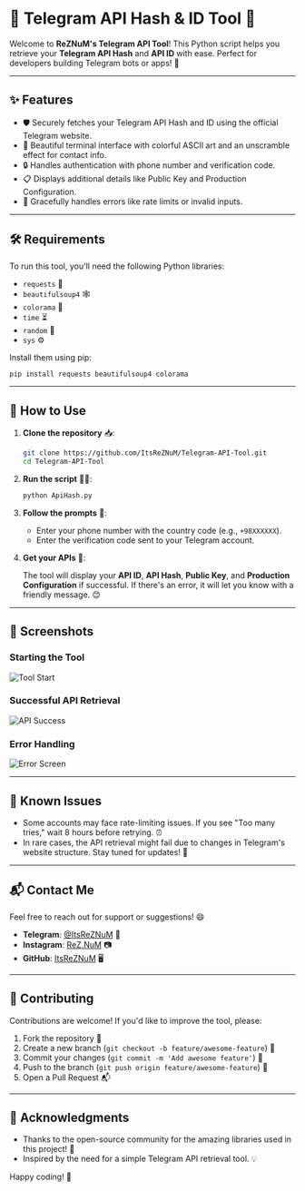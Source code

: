# 📱 Telegram API Hash & ID Tool 🚀

Welcome to **ReZNuM's Telegram API Tool**! This Python script helps you retrieve your **Telegram API Hash** and **API ID** with ease. Perfect for developers building Telegram bots or apps! 🤖

---

## ✨ Features

- 🛡️ Securely fetches your Telegram API Hash and ID using the official Telegram website.
- 🎨 Beautiful terminal interface with colorful ASCII art and an unscramble effect for contact info.
- 🔒 Handles authentication with phone number and verification code.
- 📋 Displays additional details like Public Key and Production Configuration.
- 🚫 Gracefully handles errors like rate limits or invalid inputs.

---

## 🛠️ Requirements

To run this tool, you'll need the following Python libraries:

- `requests` 📡
- `beautifulsoup4` 🕸️
- `colorama` 🌈
- `time` ⏳
- `random` 🎲
- `sys` ⚙️

Install them using pip:

```bash
pip install requests beautifulsoup4 colorama
```

---

## 🚀 How to Use

1. **Clone the repository** 📥:

   ```bash
   git clone https://github.com/ItsReZNuM/Telegram-API-Tool.git
   cd Telegram-API-Tool
   ```

2. **Run the script** 🏃‍♂️:

   ```bash
   python ApiHash.py
   ```

3. **Follow the prompts** 📲:

   - Enter your phone number with the country code (e.g., `+98XXXXXX`).
   - Enter the verification code sent to your Telegram account.

4. **Get your APIs** 🎉:

   The tool will display your **API ID**, **API Hash**, **Public Key**, and **Production Configuration** if successful. If there's an error, it will let you know with a friendly message. 😊

---

## 📸 Screenshots

### Starting the Tool
![Tool Start](https://via.placeholder.com/600x200.png?text=Tool+Start+Screen)

### Successful API Retrieval
![API Success](https://via.placeholder.com/600x200.png?text=API+Success+Screen)

### Error Handling
![Error Screen](https://via.placeholder.com/600x200.png?text=Error+Screen)

---

## 🐛 Known Issues

- Some accounts may face rate-limiting issues. If you see "Too many tries," wait 8 hours before retrying. ⏰
- In rare cases, the API retrieval might fail due to changes in Telegram's website structure. Stay tuned for updates! 🔧

---

## 📬 Contact Me

Feel free to reach out for support or suggestions! 😄

- **Telegram**: [@ItsReZNuM](https://t.me/ItsReZNuM) 📱
- **Instagram**: [ReZ.NuM](https://instagram.com/ReZ.NuM) 📷
- **GitHub**: [ItsReZNuM](https://github.com/ItsReZNuM) 🖥️

---

## 🤝 Contributing

Contributions are welcome! If you'd like to improve the tool, please:

1. Fork the repository 🍴
2. Create a new branch (`git checkout -b feature/awesome-feature`) 🌿
3. Commit your changes (`git commit -m 'Add awesome feature'`) 💾
4. Push to the branch (`git push origin feature/awesome-feature`) 🚀
5. Open a Pull Request 📬

---

## 🌟 Acknowledgments

- Thanks to the open-source community for the amazing libraries used in this project! 🙌
- Inspired by the need for a simple Telegram API retrieval tool. 💡

Happy coding! 🎉